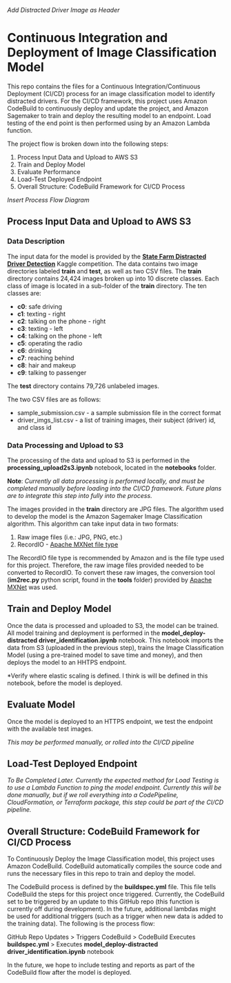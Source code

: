 *Add Distracted Driver Image as Header*

# Continuous Integration and Deployment of Image Classification Model
This repo contains the files for a Continuous Integration/Continuous Deployment (CI/CD) process for an image classification model to identify distracted drivers. For the CI/CD framework, this project uses Amazon CodeBuild to continuously deploy and update the project, and Amazon Sagemaker to train and deploy the resulting model to an endpoint. Load testing of the end point is then performed using by an Amazon Lambda function.

The project flow is broken down into the following steps:

1. Process Input Data and Upload to AWS S3
2. Train and Deploy Model
3. Evaluate Performance
4. Load-Test Deployed Endpoint
5. Overall Structure: CodeBuild Framework for CI/CD Process

*Insert Process Flow Diagram*

## Process Input Data and Upload to AWS S3
### Data Description
The input data for the model is provided by the [**State Farm Distracted Driver Detection**](https://www.kaggle.com/c/state-farm-distracted-driver-detection) Kaggle competition. The data contains two image directories labeled **train** and **test**, as well as two CSV files. The **train** directory contains 24,424 images broken up into 10 discrete classes. Each class of image is located in a sub-folder of the **train** directory. The ten classes are:

* **c0**: safe driving
* **c1**: texting - right
* **c2**: talking on the phone - right
* **c3**: texting - left
* **c4**: talking on the phone - left
* **c5**: operating the radio
* **c6**: drinking
* **c7**: reaching behind
* **c8**: hair and makeup
* **c9**: talking to passenger

The **test** directory contains 79,726 unlabeled images.

The two CSV files are as follows:

* sample_submission.csv - a sample submission file in the correct format
* driver_imgs_list.csv - a list of training images, their subject (driver) id, and class id

### Data Processing and Upload to S3
The processing of the data and upload to S3 is performed in the **processing_upload2s3.ipynb** notebook, located in the **notebooks** folder.

**Note**: *Currently all data processing is performed locally, and must be completed manually before loading into the CI/CD framework. Future plans are to integrate this step into fully into the process.*

The images provided in the **train** directory are JPG files. The algorithm used to develop the model is the Amazon Sagemaker Image Classification algorithm. This algorithm can take input data in two formats: 

1. Raw image files (i.e.: JPG, PNG, etc.)
2. RecordIO - [Apache MXNet file type](https://mxnet.apache.org/api/faq/recordio)

The RecordIO file type is recommended by Amazon and is the file type used for this project. Therefore, the raw image files provided needed to be converted to RecordIO. To convert these raw images, the conversion tool (**im2rec.py** python script, found in the **tools** folder) provided by [Apache MXNet](https://mxnet.apache.org/api/faq/recordio) was used.

## Train and Deploy Model
Once the data is processed and uploaded to S3, the model can be trained. All model training and deployment is performed in the **model_deploy-distracted driver_identification.ipynb** notebook. This notebook imports the data from S3 (uploaded in the previous step), trains the Image Classification Model (using a pre-trained model to save time and money), and then deploys the model to an HHTPS endpoint.

*Verify where elastic scaling is defined. I think is will be defined in this notebook, before the model is deployed.

## Evaluate Model
Once the model is deployed to an HTTPS endpoint, we test the endpoint with the available test images.

*This may be performed manually, or rolled into the CI/CD pipeline*

## Load-Test Deployed Endpoint
*To Be Completed Later. Currently the expected method for Load Testing is to use a Lambda Function to ping the model endpoint. Currently this will be done manually, but if we roll everything into a CodePipeline, CloudFormation, or Terraform package, this step could be part of the CI/CD pipeline.*

## Overall Structure: CodeBuild Framework for CI/CD Process
To Continuously Deploy the Image Classification model, this project uses Amazon CodeBuild. CodeBuild automatically compiles the source code and runs the necessary files in this repo to train and deploy the model. 

The CodeBuild process is defined by the **buildspec.yml** file. This file tells CodeBuild the steps for this project once triggered. Currently, the CodeBuild set to be triggered by an update to this GitHub repo (this function is currently off during development). In the future, additional lambdas might be used for additional triggers (such as a trigger when new data is added to the training data). The following is the process flow:

GitHub Repo Updates > Triggers CodeBuild > CodeBuild Executes **buildspec.yml** > Executes **model_deploy-distracted driver_identification.ipynb** notebook

In the future, we hope to include testing and reports as part of the CodeBuild flow after the model is deployed.

